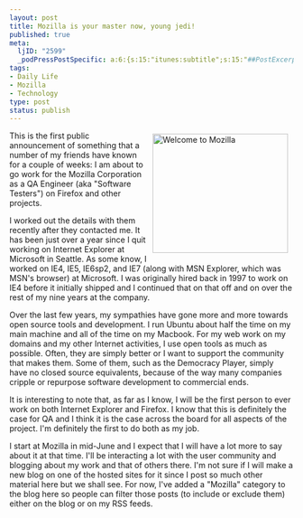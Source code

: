 ```yaml
--- 
layout: post
title: Mozilla is your master now, young jedi!
published: true
meta: 
  ljID: "2599"
  _podPressPostSpecific: a:6:{s:15:"itunes:subtitle";s:15:"##PostExcerpt##";s:14:"itunes:summary";s:15:"##PostExcerpt##";s:15:"itunes:keywords";s:17:"##WordPressCats##";s:13:"itunes:author";s:10:"##Global##";s:15:"itunes:explicit";s:2:"No";s:12:"itunes:block";s:2:"No";}
tags: 
- Daily Life
- Mozilla
- Technology
type: post
status: publish
---
```

<a href="http://www.flickr.com/photos/albill/501821965/"><img src="http://farm1.static.flickr.com/223/501821965_afa9aa0258_m.jpg" alt="Welcome to Mozilla" align="right" height="211" hspace="10" vspace="5" width="240" /></a>This is the first public announcement of something that a number of my friends have known for a couple of weeks: I am about to go work for the Mozilla Corporation as a QA Engineer (aka "Software Testers") on Firefox and other projects.

I worked out the details with them recently after they contacted me. It has been just over a year since I quit working on Internet Explorer at Microsoft in Seattle. As some know, I worked on IE4, IE5, IE6sp2, and IE7 (along with MSN Explorer, which was MSN's browser) at Microsoft. I was originally hired back in 1997 to work on IE4 before it initially shipped and I continued that on that off and on over the rest of my nine years at the company.

Over the last few years, my sympathies have gone more and more towards open source tools and development. I run Ubuntu about half the time on my main machine and all of the time on my Macbook. For my web work on my domains and my other Internet activities, I use open tools as much as possible. Often, they are simply better or I want to support the community that makes them. Some of them, such as the Democracy Player, simply have no closed source equivalents, because of the way many companies cripple or repurpose software development to commercial ends.

It is interesting to note that, as far as I know, I will be the first person to ever work on both Internet Explorer and Firefox. I know that this is definitely the case for QA and I think it is the case across the board for all aspects of the project. I'm definitely the first to do both as my job.

I start at Mozilla in mid-June and I expect that I will have a lot more to say about it at that time. I'll be interacting a lot with the user community and blogging about my work and that of others there. I'm not sure if I will make a new blog on one of the hosted sites for it since I post so much other material here but we shall see. For now, I've added a "Mozilla" category to the blog here so people can filter those posts (to include or exclude them) either on the blog or on my RSS feeds.
